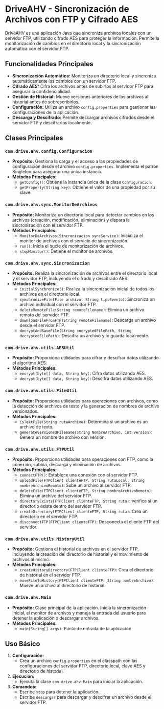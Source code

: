 # DriveAHV - Sincronización de Archivos con FTP y Cifrado AES

DriveAHV es una aplicación Java que sincroniza archivos locales con un servidor FTP, utilizando cifrado AES para proteger la información. Permite la monitorización de cambios en el directorio local y la sincronización automática con el servidor FTP.

## Funcionalidades Principales

* **Sincronización Automática:** Monitoriza un directorio local y sincroniza automáticamente los cambios con un servidor FTP.
* **Cifrado AES:** Cifra los archivos antes de subirlos al servidor FTP para asegurar la confidencialidad.
* **Gestión de Historial:** Mueve versiones anteriores de los archivos al historial antes de sobrescribirlos.
* **Configuración:** Utiliza un archivo `config.properties` para gestionar las configuraciones de la aplicación.
* **Descarga y Descifrado:** Permite descargar archivos cifrados desde el servidor FTP y descifrarlos localmente.

## Clases Principales

### `com.drive.ahv.config.Configuracion`

* **Propósito:** Gestiona la carga y el acceso a las propiedades de configuración desde el archivo `config.properties`. Implementa el patrón Singleton para asegurar una única instancia.
* **Métodos Principales:**
    * `getConfig()`: Obtiene la instancia única de la clase `Configuracion`.
    * `getProperty(String key)`: Obtiene el valor de una propiedad por su clave.

### `com.drive.ahv.sync.MonitorDeArchivos`

* **Propósito:** Monitoriza un directorio local para detectar cambios en los archivos (creación, modificación, eliminación) y dispara la sincronización con el servidor FTP.
* **Métodos Principales:**
    * `MonitorDeArchivos(Sincronizacion syncService)`: Inicializa el monitor de archivos con el servicio de sincronización.
    * `run()`: Inicia el bucle de monitorización de archivos.
    * `stopMonitor()`: Detiene el monitor de archivos.

### `com.drive.ahv.sync.Sincronizacion`

* **Propósito:** Realiza la sincronización de archivos entre el directorio local y el servidor FTP, incluyendo el cifrado y descifrado AES.
* **Métodos Principales:**
    * `initialSynchronize()`: Realiza la sincronización inicial de todos los archivos en el directorio local.
    * `synchronizeFile(File archivo, String tipoEvento)`: Sincroniza un archivo individual con el servidor FTP.
    * `deleteRemoteFile(String remoteFilename)`: Elimina un archivo remoto del servidor FTP.
    * `downloadFileFromFTP(String remoteFilename)`: Descarga un archivo desde el servidor FTP.
    * `decryptAndSaveFile(String encryptedFilePath, String decryptedFilePath)`: Descifra un archivo y lo guarda localmente.

### `com.drive.ahv.utils.AESUtil`

* **Propósito:** Proporciona utilidades para cifrar y descifrar datos utilizando el algoritmo AES.
* **Métodos Principales:**
    * `encrypt(byte[] data, String key)`: Cifra datos utilizando AES.
    * `decrypt(byte[] data, String key)`: Descifra datos utilizando AES.

### `com.drive.ahv.utils.FileUtil`

* **Propósito:** Proporciona utilidades para operaciones con archivos, como la detección de archivos de texto y la generación de nombres de archivo versionados.
* **Métodos Principales:**
    * `isTextFile(String rutaArchivo)`: Determina si un archivo es un archivo de texto.
    * `generateVersionedFilename(String NombreArchivo, int version)`: Genera un nombre de archivo con versión.

### `com.drive.ahv.utils.FTPUtil`

* **Propósito:** Proporciona utilidades para operaciones con FTP, como la conexión, subida, descarga y eliminación de archivos.
* **Métodos Principales:**
    * `connectFTP()`: Establece una conexión con el servidor FTP.
    * `uploadFile(FTPClient clienteFTP, String rutaLocal, String nombreArchivoRemoto)`: Sube un archivo al servidor FTP.
    * `deleteFile(FTPClient clienteFTP, String nombreArchivoRemoto)`: Elimina un archivo del servidor FTP.
    * `directoryExists(FTPClient clienteFTP, String ruta)`: verifica si un directorio existe dentro del servidor FTP.
    * `createDirectory(FTPClient clienteFTP, String ruta)`: Crea un directorio en el servidor FTP.
    * `disconnectFTP(FTPClient clienteFTP)`: Desconecta el cliente FTP del servidor.

### `com.drive.ahv.utils.HistoryUtil`

* **Propósito:** Gestiona el historial de archivos en el servidor FTP, incluyendo la creación del directorio de historial y el movimiento de archivos al mismo.
* **Métodos Principales:**
    * `createHistoryDirectory(FTPClient clienteFTP)`: Crea el directorio de historial en el servidor FTP.
    * `moveFileToHistory(FTPClient clienteFTP, String nombreArchivo)`: Mueve un archivo al directorio de historial.

### `com.drive.ahv.Main`

* **Propósito:** Clase principal de la aplicación. Inicia la sincronización inicial, el monitor de archivos y maneja la entrada del usuario para detener la aplicación o descargar archivos.
* **Métodos Principales:**
    * `main(String[] args)`: Punto de entrada de la aplicación.

## Uso Básico

1.  **Configuración:**
    * Crea un archivo `config.properties` en el classpath con las configuraciones del servidor FTP, directorio local, clave AES y directorio de historial.
2.  **Ejecución:**
    * Ejecuta la clase `com.drive.ahv.Main` para iniciar la aplicación.
3.  **Comandos:**
    * Escribe `stop` para detener la aplicación.
    * Escribe `descargar` para descargar y descifrar un archivo desde el servidor FTP.
